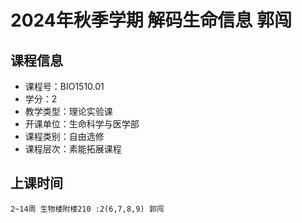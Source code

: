 # 2024年秋季学期 解码生命信息 郭闯






## 课程信息

- 课程号：BIO1510.01
- 学分：2
- 教学类型：理论实验课
- 开课单位：生命科学与医学部
- 课程类别：自由选修
- 课程层次：素能拓展课程

## 上课时间

```
2~14周 生物楼附楼210 :2(6,7,8,9) 郭闯
```

